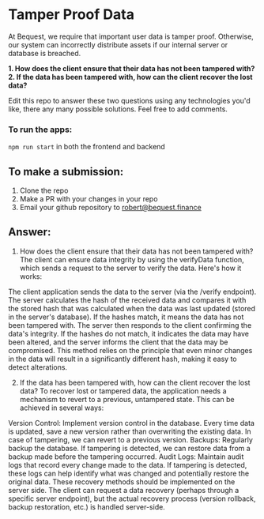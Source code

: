 # Tamper Proof Data

At Bequest, we require that important user data is tamper proof. Otherwise, our system can incorrectly distribute assets if our internal server or database is breached. 

**1. How does the client ensure that their data has not been tampered with?**
<br />
**2. If the data has been tampered with, how can the client recover the lost data?**


Edit this repo to answer these two questions using any technologies you'd like, there any many possible solutions. Feel free to add comments.

### To run the apps:
```npm run start``` in both the frontend and backend

## To make a submission:
1. Clone the repo
2. Make a PR with your changes in your repo
3. Email your github repository to robert@bequest.finance


## Answer:
1. How does the client ensure that their data has not been tampered with?
The client can ensure data integrity by using the verifyData function, which sends a request to the server to verify the data. Here's how it works:

The client application sends the data to the server (via the /verify endpoint).
The server calculates the hash of the received data and compares it with the stored hash that was calculated when the data was last updated (stored in the server's database).
If the hashes match, it means the data has not been tampered with. The server then responds to the client confirming the data's integrity.
If the hashes do not match, it indicates the data may have been altered, and the server informs the client that the data may be compromised.
This method relies on the principle that even minor changes in the data will result in a significantly different hash, making it easy to detect alterations.

2. If the data has been tampered with, how can the client recover the lost data?
To recover lost or tampered data, the application needs a mechanism to revert to a previous, untampered state. This can be achieved in several ways:

Version Control: Implement version control in the database. Every time data is updated, save a new version rather than overwriting the existing data. In case of tampering, we can revert to a previous version.
Backups: Regularly backup the database. If tampering is detected, we can restore data from a backup made before the tampering occurred.
Audit Logs: Maintain audit logs that record every change made to the data. If tampering is detected, these logs can help identify what was changed and potentially restore the original data.
These recovery methods should be implemented on the server side. The client can request a data recovery (perhaps through a specific server endpoint), but the actual recovery process (version rollback, backup restoration, etc.) is handled server-side.
